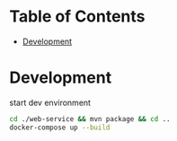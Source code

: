 # Table of Contents

- [Development](#Development)

# Development

start dev environment

``` bash
cd ./web-service && mvn package && cd ..
docker-compose up --build
```
